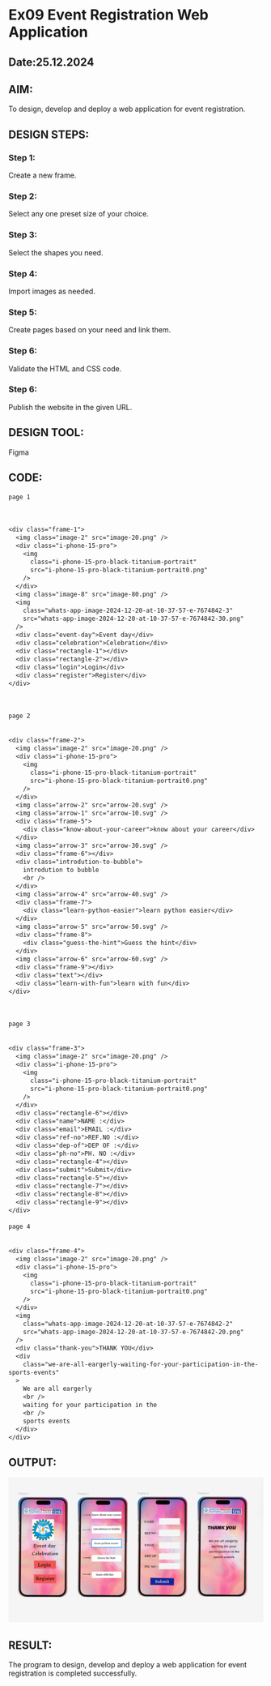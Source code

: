 # Ex09 Event Registration Web Application
## Date:25.12.2024

## AIM:
To design, develop and deploy a web application for event registration.

## DESIGN STEPS:

### Step 1:
Create a new frame.

### Step 2:
Select any one preset size of your choice.

### Step 3:
Select the shapes you need.

### Step 4:
Import images as needed.

### Step 5:
Create pages based on your need and link them.

### Step 6:

Validate the HTML and CSS code.

### Step 6:

Publish the website in the given URL.

## DESIGN TOOL:
Figma

## CODE:
``` 
page 1



<div class="frame-1">
  <img class="image-2" src="image-20.png" />
  <div class="i-phone-15-pro">
    <img
      class="i-phone-15-pro-black-titanium-portrait"
      src="i-phone-15-pro-black-titanium-portrait0.png"
    />
  </div>
  <img class="image-8" src="image-80.png" />
  <img
    class="whats-app-image-2024-12-20-at-10-37-57-e-7674842-3"
    src="whats-app-image-2024-12-20-at-10-37-57-e-7674842-30.png"
  />
  <div class="event-day">Event day</div>
  <div class="celebration">Celebration</div>
  <div class="rectangle-1"></div>
  <div class="rectangle-2"></div>
  <div class="login">Login</div>
  <div class="register">Register</div>
</div>



page 2


<div class="frame-2">
  <img class="image-2" src="image-20.png" />
  <div class="i-phone-15-pro">
    <img
      class="i-phone-15-pro-black-titanium-portrait"
      src="i-phone-15-pro-black-titanium-portrait0.png"
    />
  </div>
  <img class="arrow-2" src="arrow-20.svg" />
  <img class="arrow-1" src="arrow-10.svg" />
  <div class="frame-5">
    <div class="know-about-your-career">know about your career</div>
  </div>
  <img class="arrow-3" src="arrow-30.svg" />
  <div class="frame-6"></div>
  <div class="introdution-to-bubble">
    introdution to bubble
    <br />
  </div>
  <img class="arrow-4" src="arrow-40.svg" />
  <div class="frame-7">
    <div class="learn-python-easier">learn python easier</div>
  </div>
  <img class="arrow-5" src="arrow-50.svg" />
  <div class="frame-8">
    <div class="guess-the-hint">Guess the hint</div>
  </div>
  <img class="arrow-6" src="arrow-60.svg" />
  <div class="frame-9"></div>
  <div class="text"></div>
  <div class="learn-with-fun">learn with fun</div>
</div>



page 3


<div class="frame-3">
  <img class="image-2" src="image-20.png" />
  <div class="i-phone-15-pro">
    <img
      class="i-phone-15-pro-black-titanium-portrait"
      src="i-phone-15-pro-black-titanium-portrait0.png"
    />
  </div>
  <div class="rectangle-6"></div>
  <div class="name">NAME :</div>
  <div class="email">EMAIL :</div>
  <div class="ref-no">REF.NO :</div>
  <div class="dep-of">DEP OF :</div>
  <div class="ph-no">PH. NO :</div>
  <div class="rectangle-4"></div>
  <div class="submit">Submit</div>
  <div class="rectangle-5"></div>
  <div class="rectangle-7"></div>
  <div class="rectangle-8"></div>
  <div class="rectangle-9"></div>
</div>

page 4


<div class="frame-4">
  <img class="image-2" src="image-20.png" />
  <div class="i-phone-15-pro">
    <img
      class="i-phone-15-pro-black-titanium-portrait"
      src="i-phone-15-pro-black-titanium-portrait0.png"
    />
  </div>
  <img
    class="whats-app-image-2024-12-20-at-10-37-57-e-7674842-2"
    src="whats-app-image-2024-12-20-at-10-37-57-e-7674842-20.png"
  />
  <div class="thank-you">THANK YOU</div>
  <div
    class="we-are-all-eargerly-waiting-for-your-participation-in-the-sports-events"
  >
    We are all eargerly
    <br />
    waiting for your participation in the
    <br />
    sports events
  </div>
</div>

```


## OUTPUT:
![alt text](<Screenshot 2024-12-25 160841.png>)


## RESULT:
The program to design, develop and deploy a web application for event registration is completed successfully.
